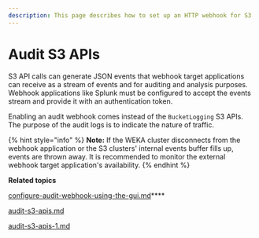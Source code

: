 ```yaml
---
description: This page describes how to set up an HTTP webhook for S3  audit purposes.
---
```


# Audit S3 APIs

S3 API calls can generate JSON events that webhook target applications can receive as a stream of events and for auditing and analysis purposes. Webhook applications like Splunk must be configured to accept the events stream and provide it with an authentication token.

Enabling an audit webhook comes instead of the `BucketLogging` S3 APIs. The purpose of the audit logs is to indicate the nature of traffic.

{% hint style="info" %}
**Note:** If the WEKA cluster disconnects from the webhook application or the S3 clusters' internal events buffer fills up, events are thrown away. It is recommended to monitor the external webhook target application's availability.
{% endhint %}



**Related topics**

[configure-audit-webhook-using-the-gui.md](configure-audit-webhook-using-the-gui.md "mention")****

[audit-s3-apis.md](audit-s3-apis.md "mention")

[audit-s3-apis-1.md](audit-s3-apis-1.md "mention")
